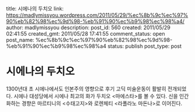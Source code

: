 title: 시에나의 두치오
link: https://madlymissyou.wordpress.com/2011/05/29/%ec%8b%9c%ec%97%90%eb%82%98%ec%9d%98-%eb%91%90%ec%b9%98%ec%98%a4/
author: madlymissyou
description: 
post_id: 560
created: 2011/05/29 02:41:55
created_gmt: 2011/05/28 17:41:55
comment_status: open
post_name: %ec%8b%9c%ec%97%90%eb%82%98%ec%9d%98-%eb%91%90%ec%b9%98%ec%98%a4
status: publish
post_type: post

# 시에나의 두치오

1300년대 초 시에나에서도 인본주의 영향으로 후기 고딕 미술운동이 활발히 전개되었다. 시에나 대성당에서 시에나 최고의 화가 두치오 <마에스타>를 볼 수 있다. 신을 인간화하는 경향은 마르티니의 <수태고지>와 로렌체티 <라폴라노 마돈나>로 이어진다.